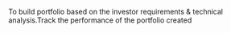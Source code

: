 To build portfolio based on the investor requirements & technical analysis.Track the performance of the portfolio created 
